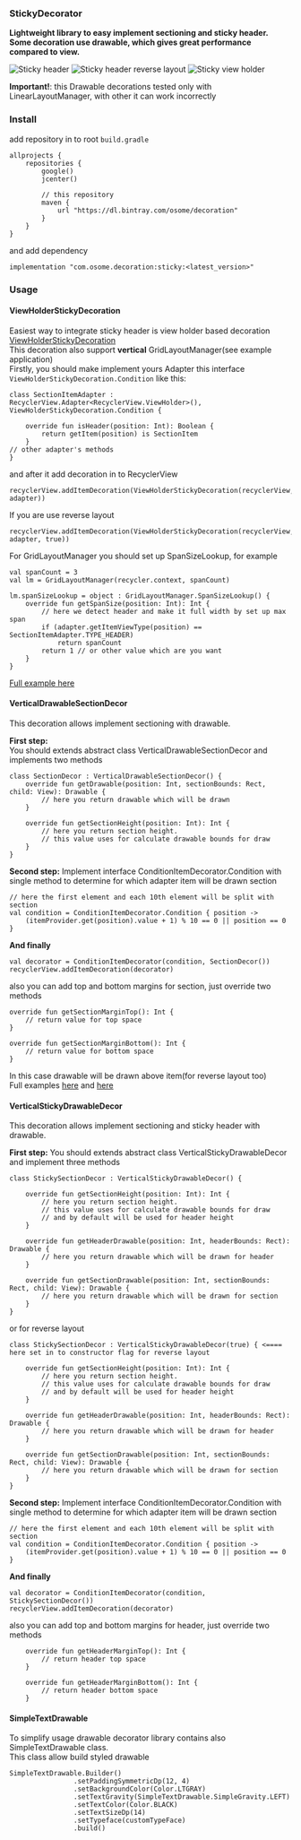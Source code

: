 ### StickyDecorator

**Lightweight library to easy implement sectioning and sticky header.  
Some decoration use drawable, which gives great performance compared to view.**

![Sticky header](https://github.com/OsomePteLtd/StickyDecorator/blob/master/images/sticky_header.gif)
![Sticky header reverse layout](https://github.com/OsomePteLtd/StickyDecorator/blob/master/images/sticky_header_reverse.gif)
![Sticky view holder](https://github.com/OsomePteLtd/StickyDecorator/blob/master/images/sticky_view_holder.gif)

**Important!**: this Drawable decorations tested only with LinearLayoutManager, with other it can work incorrectly

### Install
add repository in to root `build.gradle`
```
allprojects {
    repositories {
        google()
        jcenter()
        
        // this repository
        maven {
            url "https://dl.bintray.com/osome/decoration"
        }
    }
}
```

and add dependency   
```
implementation "com.osome.decoration:sticky:<latest_version>"
```

### Usage    
#### ViewHolderStickyDecoration             
Easiest way to integrate sticky header is view holder based decoration [ViewHolderStickyDecoration](https://github.com/OsomePteLtd/StickyDecorator/blob/master/sticky/src/main/java/com/osome/stickydecorator/ViewHolderStickyDecoration.java)   
This decoration also support **vertical** GridLayoutManager(see example application)   
Firstly, you should make implement yours Adapter this interface `ViewHolderStickyDecoration.Condition` like this:
```
class SectionItemAdapter : RecyclerView.Adapter<RecyclerView.ViewHolder>(), ViewHolderStickyDecoration.Condition {

    override fun isHeader(position: Int): Boolean {
        return getItem(position) is SectionItem
    }
// other adapter's methods    
}
```
and after it add decoration in to RecyclerView
```
recyclerView.addItemDecoration(ViewHolderStickyDecoration(recyclerView, adapter))
```
If you are use reverse layout
```
recyclerView.addItemDecoration(ViewHolderStickyDecoration(recyclerView, adapter, true))
```

For GridLayoutManager you should set up SpanSizeLookup, for example
```
val spanCount = 3
val lm = GridLayoutManager(recycler.context, spanCount)

lm.spanSizeLookup = object : GridLayoutManager.SpanSizeLookup() {
    override fun getSpanSize(position: Int): Int {
        // here we detect header and make it full width by set up max span    
        if (adapter.getItemViewType(position) == SectionItemAdapter.TYPE_HEADER)
            return spanCount
        return 1 // or other value which are you want
    }
}
```
[Full example here](https://github.com/OsomePteLtd/StickyDecorator/blob/master/app/src/main/java/com/osome/stickydecorator/SectionItemAdapter.kt)


#### VerticalDrawableSectionDecor
This decoration allows implement sectioning with drawable.        

**First step:**   
You should extends abstract class VerticalDrawableSectionDecor and implements two methods  
```
class SectionDecor : VerticalDrawableSectionDecor() {
    override fun getDrawable(position: Int, sectionBounds: Rect, child: View): Drawable {
        // here you return drawable which will be drawn
    }

    override fun getSectionHeight(position: Int): Int {
        // here you return section height.
        // this value uses for calculate drawable bounds for draw
    }
}
```
**Second step:**
Implement interface ConditionItemDecorator.Condition with single method to determine for which adapter item will be drawn section
```   
// here the first element and each 10th element will be split with section
val condition = ConditionItemDecorator.Condition { position ->
    (itemProvider.get(position).value + 1) % 10 == 0 || position == 0
}
```
**And finally**
```
val decorator = ConditionItemDecorator(condition, SectionDecor())
recyclerView.addItemDecoration(decorator)                
```

also you can add top and bottom margins for section, just override two methods
```
override fun getSectionMarginTop(): Int {
    // return value for top space
}

override fun getSectionMarginBottom(): Int {
    // return value for bottom space
}
```

In this case drawable will be drawn above item(for reverse layout too)   
Full examples [here](https://github.com/OsomePteLtd/StickyDecorator/blob/master/app/src/main/java/com/osome/stickydecorator/decor/SectionDecor.kt) and [here](https://github.com/OsomePteLtd/StickyDecorator/blob/master/app/src/main/java/com/osome/stickydecorator/decor/SectionDecorReverse.kt)

#### VerticalStickyDrawableDecor
This decoration allows implement sectioning and sticky header with drawable.    

**First step:**
You should extends abstract class VerticalStickyDrawableDecor and implement three methods   
```
class StickySectionDecor : VerticalStickyDrawableDecor() {

    override fun getSectionHeight(position: Int): Int {
        // here you return section height.
        // this value uses for calculate drawable bounds for draw
        // and by default will be used for header height 
    }

    override fun getHeaderDrawable(position: Int, headerBounds: Rect): Drawable {
        // here you return drawable which will be drawn for header
    }

    override fun getSectionDrawable(position: Int, sectionBounds: Rect, child: View): Drawable {
        // here you return drawable which will be drawn for section
    }
}
```

or for reverse layout

```
class StickySectionDecor : VerticalStickyDrawableDecor(true) { <====  here set in to constructor flag for reverse layout 

    override fun getSectionHeight(position: Int): Int {
        // here you return section height.
        // this value uses for calculate drawable bounds for draw
        // and by default will be used for header height 
    }

    override fun getHeaderDrawable(position: Int, headerBounds: Rect): Drawable {
        // here you return drawable which will be drawn for header
    }

    override fun getSectionDrawable(position: Int, sectionBounds: Rect, child: View): Drawable {
        // here you return drawable which will be drawn for section
    }
}
```

**Second step:**
Implement interface ConditionItemDecorator.Condition with single method to determine for which adapter item will be drawn section
```   
// here the first element and each 10th element will be split with section
val condition = ConditionItemDecorator.Condition { position ->
    (itemProvider.get(position).value + 1) % 10 == 0 || position == 0
}
```
**And finally**
```
val decorator = ConditionItemDecorator(condition, StickySectionDecor())
recyclerView.addItemDecoration(decorator)                
```  

also you can add top and bottom margins for header, just override two methods 
```
    override fun getHeaderMarginTop(): Int {
        // return header top space
    }

    override fun getHeaderMarginBottom(): Int {
        // return header bottom space
    }
``` 

#### SimpleTextDrawable
To simplify usage drawable decorator library contains also SimpleTextDrawable class.   
This class allow build styled drawable 
```
SimpleTextDrawable.Builder()
                .setPaddingSymmetricDp(12, 4)
                .setBackgroundColor(Color.LTGRAY)
                .setTextGravity(SimpleTextDrawable.SimpleGravity.LEFT)
                .setTextColor(Color.BLACK)
                .setTextSizeDp(14)
                .setTypeface(customTypeFace)
                .build()
```
